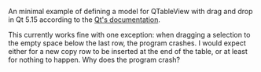 An minimal example of defining a model for QTableView with drag and drop in Qt 5.15 according to the [Qt's documentation](https://doc.qt.io/qt-5/model-view-programming.html#using-model-view-classes).

This currently works fine with one exception: when dragging a selection to the empty space below the last row, the program crashes. I would expect either for a new copy row to be inserted at the end of the table, or at least for nothing to happen. Why does the program crash?
